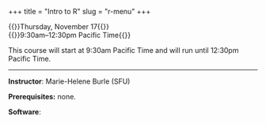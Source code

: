 +++
title = "Intro to R"
slug = "r-menu"
+++

{{<cor>}}Thursday, November 17{{</cor>}}\
{{<cgr>}}9:30am–12:30pm Pacific Time{{</cgr>}}

This course will start at 9:30am Pacific Time and will run until 12:30pm Pacific Time.

<!-- Course materials will be added here shortly before the start of the course. -->


---



**Instructor**: Marie-Helene Burle (SFU)

**Prerequisites:** none.

**Software**: 
